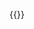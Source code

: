 {{<p5-iframe ver="1.4.2" sketch="content/sketches/post_effects.js" width="500" height="480" marginHeight="0" marginWidth="0" frameBorder="0" scrolling="no">}}